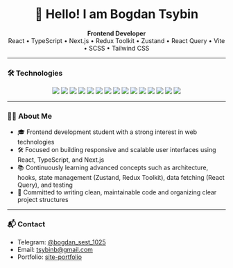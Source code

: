 <h1 align="center">👋 Hello! I am Bogdan Tsybin</h1>

<p align="center">
  <strong>Frontend Developer</strong> <br />
  React • TypeScript • Next.js • Redux Toolkit • Zustand • React Query • Vite • SCSS • Tailwind CSS
</p>

---

### 🛠️ Technologies

<p align="center">
  <img src="https://img.shields.io/badge/HTML-E34F26?style=for-the-badge&logo=html5&logoColor=white"/>
  <img src="https://img.shields.io/badge/CSS-1572B6?style=for-the-badge&logo=css3&logoColor=white"/>
  <img src="https://img.shields.io/badge/JavaScript-F7DF1E?style=for-the-badge&logo=javascript&logoColor=black"/>
  <img src="https://img.shields.io/badge/TypeScript-3178C6?style=for-the-badge&logo=typescript&logoColor=white"/>
  <img src="https://img.shields.io/badge/React-20232A?style=for-the-badge&logo=react&logoColor=61DAFB"/>
  <img src="https://img.shields.io/badge/Next.js-000000?style=for-the-badge&logo=nextdotjs&logoColor=white"/>
  <img src="https://img.shields.io/badge/Redux_Toolkit-764ABC?style=for-the-badge&logo=redux&logoColor=white"/>
  <img src="https://img.shields.io/badge/Zustand-000000?style=for-the-badge&logo=zustand&logoColor=white"/>
  <img src="https://img.shields.io/badge/TanStack_Query-FF4154?style=for-the-badge&logo=react-query&logoColor=white"/>
  <img src="https://img.shields.io/badge/Vite-646CFF?style=for-the-badge&logo=vite&logoColor=white"/>
  <img src="https://img.shields.io/badge/SCSS-CC6699?style=for-the-badge&logo=sass&logoColor=white"/>
  <img src="https://img.shields.io/badge/Tailwind-38B2AC?style=for-the-badge&logo=tailwind-css&logoColor=white"/>
  <img src="https://img.shields.io/badge/Axios-5A29E4?style=for-the-badge"/>
  <img src="https://img.shields.io/badge/Git-F05032?style=for-the-badge&logo=git&logoColor=white"/>
  <img src="https://img.shields.io/badge/Docker-2496ED?style=for-the-badge&logo=docker&logoColor=white"/>
</p>

---

### 🧑‍💻 About Me

- 🎓 Frontend development student with a strong interest in web technologies
- 🛠️ Focused on building responsive and scalable user interfaces using React, TypeScript, and Next.js
- 📚 Continuously learning advanced concepts such as architecture, hooks, state management (Zustand, Redux Toolkit), data fetching (React Query), and testing
- 🧩 Committed to writing clean, maintainable code and organizing clear project structures

---

### 📬 Contact

- Telegram: [@bogdan_sest_1025](https://t.me/bogdan_sest_1025)
- Email: [tsybinb@gmail.com](https://mail.google.com/mail/?view=cm&fs=1&to=tsybinb@gmail.com)
- Portfolio: [site-portfolio](https://bogdan-site-portfolio.web.app/)

